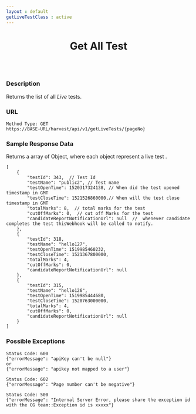 ```yaml
---
layout : default
getLiveTestClass : active
---
```



<center> <h1>Get All Test</h1></center>
<br><br>                                           

### Description
Returns the list of all *Live* tests.

### URL
```
Method Type: GET
https://BASE-URL/harvest/api/v1/getLiveTests/{pageNo}
```

### Sample Response Data
Returns a array of Object, where each object represent a live test .
```
[
    {
        "testId": 343,  // Test Id
        "testName": "public2", // Test name
        "testOpenTime": 1520317324138, // When did the test opened timestamp in GMT
        "testCloseTime": 1521526860000,// When will the test close timestamp in GMT
        "totalMarks": 8,  // total marks for the test
        "cutOffMarks": 0,  // cut off Marks for the test
        "candidateReportNotificationUrl": null  //  whenever candidate completes the test thisWebhook will be called to notify.
    },
    {
        "testId": 318,
        "testName": "hello127",
        "testOpenTime": 1519985460232,
        "testCloseTime": 1521367800000,
        "totalMarks": 4,
        "cutOffMarks": 0,
        "candidateReportNotificationUrl": null
    },
    {
        "testId": 315,
        "testName": "hello126",
        "testOpenTime": 1519985444680,
        "testCloseTime": 1520763000000,
        "totalMarks": 4,
        "cutOffMarks": 0,
        "candidateReportNotificationUrl": null
    }
]
```

### Possible Exceptions
```
Status Code: 600
{"errorMessage": "apiKey can't be null"}
or 
{"errorMessage": "apikey not mapped to a user"}
```

```
Status Code: 602
{"errorMessage": "Page number can't be negative"}
```

```
Status Code: 500
{"errorMessage": "Internal Server Error, please share the exception id with the CG team::Exception id is xxxxx"}
```


